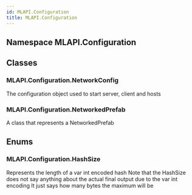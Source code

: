 ```yaml
---  
id: MLAPI.Configuration  
title: MLAPI.Configuration  
---
```


## Namespace MLAPI.Configuration

<div class="markdown level0 summary">

</div>

<div class="markdown level0 conceptual">

</div>

<div class="markdown level0 remarks">

</div>

## Classes

### MLAPI.Configuration.NetworkConfig

<div class="section">

The configuration object used to start server, client and hosts

</div>

### MLAPI.Configuration.NetworkedPrefab

<div class="section">

A class that represents a NetworkedPrefab

</div>

## Enums

### MLAPI.Configuration.HashSize

<div class="section">

Represents the length of a var int encoded hash Note that the HashSize
does not say anything about the actual final output due to the var int
encoding It just says how many bytes the maximum will be

</div>
